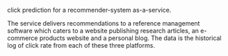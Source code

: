 click prediction for a recommender-system as-a-service.

The service delivers recommendations to a reference management software which caters to a website publishing research articles, an e-commerce products website and a personal blog.
The data is the historical log of click rate from each of these three platforms.
